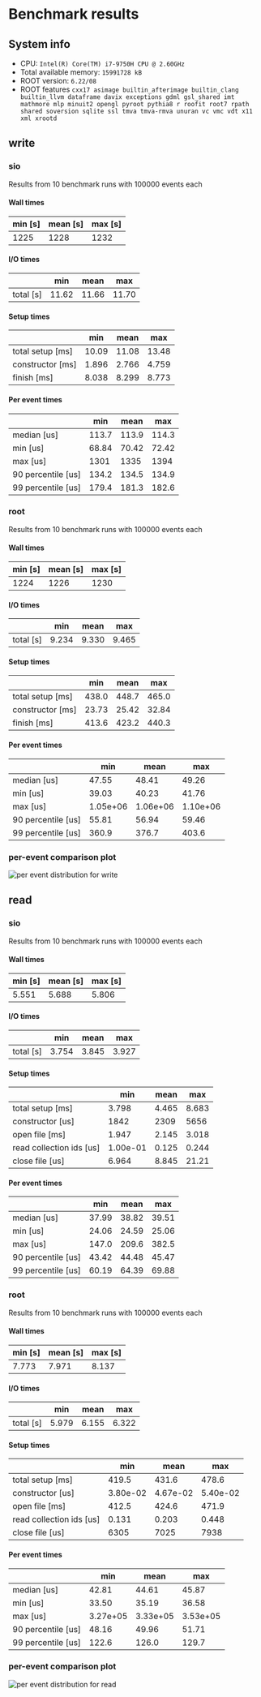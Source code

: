 # Benchmark results
## System info
- CPU: `Intel(R) Core(TM) i7-9750H CPU @ 2.60GHz`
- Total available memory: `15991728 kB`
- ROOT version: `6.22/08`
- ROOT features `cxx17 asimage builtin_afterimage builtin_clang builtin_llvm dataframe davix exceptions gdml gsl_shared imt mathmore mlp minuit2 opengl pyroot pythia8 r roofit root7 rpath shared soversion sqlite ssl tmva tmva-rmva unuran vc vmc vdt x11 xml xrootd`

## write

### sio
Results from 10 benchmark runs with 100000 events each

#### Wall times
| min [s]  | mean [s] |  max [s] |
|----------|----------|----------|
|     1225 |     1228 |     1232 |

#### I/O times
|                          |   min    |   mean   |   max    |
|--------------------------|----------|----------|----------|
| total [s]                |    11.62 |    11.66 |    11.70 |
#### Setup times
|                          |   min    |   mean   |   max    |
|--------------------------|----------|----------|----------|
| total setup [ms]         |    10.09 |    11.08 |    13.48 |
| constructor [ms]         |    1.896 |    2.766 |    4.759 |
| finish [ms]              |    8.038 |    8.299 |    8.773 |
#### Per event times
|                          |   min    |   mean   |   max    |
|--------------------------|----------|----------|----------|
| median [us]              |    113.7 |    113.9 |    114.3 |
| min [us]                 |    68.84 |    70.42 |    72.42 |
| max [us]                 |     1301 |     1335 |     1394 |
| 90 percentile [us]       |    134.2 |    134.5 |    134.9 |
| 99 percentile [us]       |    179.4 |    181.3 |    182.6 |

### root
Results from 10 benchmark runs with 100000 events each

#### Wall times
| min [s]  | mean [s] |  max [s] |
|----------|----------|----------|
|     1224 |     1226 |     1230 |

#### I/O times
|                          |   min    |   mean   |   max    |
|--------------------------|----------|----------|----------|
| total [s]                |    9.234 |    9.330 |    9.465 |
#### Setup times
|                          |   min    |   mean   |   max    |
|--------------------------|----------|----------|----------|
| total setup [ms]         |    438.0 |    448.7 |    465.0 |
| constructor [ms]         |    23.73 |    25.42 |    32.84 |
| finish [ms]              |    413.6 |    423.2 |    440.3 |
#### Per event times
|                          |   min    |   mean   |   max    |
|--------------------------|----------|----------|----------|
| median [us]              |    47.55 |    48.41 |    49.26 |
| min [us]                 |    39.03 |    40.23 |    41.76 |
| max [us]                 | 1.05e+06 | 1.06e+06 | 1.10e+06 |
| 90 percentile [us]       |    55.81 |    56.94 |    59.46 |
| 99 percentile [us]       |    360.9 |    376.7 |    403.6 |

### per-event comparison plot

![per event distribution for write](per_event_write.png)

## read

### sio
Results from 10 benchmark runs with 100000 events each

#### Wall times
| min [s]  | mean [s] |  max [s] |
|----------|----------|----------|
|    5.551 |    5.688 |    5.806 |

#### I/O times
|                          |   min    |   mean   |   max    |
|--------------------------|----------|----------|----------|
| total [s]                |    3.754 |    3.845 |    3.927 |
#### Setup times
|                          |   min    |   mean   |   max    |
|--------------------------|----------|----------|----------|
| total setup [ms]         |    3.798 |    4.465 |    8.683 |
| constructor [us]         |     1842 |     2309 |     5656 |
| open file [ms]           |    1.947 |    2.145 |    3.018 |
| read collection ids [us] | 1.00e-01 |    0.125 |    0.244 |
| close file [us]          |    6.964 |    8.845 |    21.21 |
#### Per event times
|                          |   min    |   mean   |   max    |
|--------------------------|----------|----------|----------|
| median [us]              |    37.99 |    38.82 |    39.51 |
| min [us]                 |    24.06 |    24.59 |    25.06 |
| max [us]                 |    147.0 |    209.6 |    382.5 |
| 90 percentile [us]       |    43.42 |    44.48 |    45.47 |
| 99 percentile [us]       |    60.19 |    64.39 |    69.88 |

### root
Results from 10 benchmark runs with 100000 events each

#### Wall times
| min [s]  | mean [s] |  max [s] |
|----------|----------|----------|
|    7.773 |    7.971 |    8.137 |

#### I/O times
|                          |   min    |   mean   |   max    |
|--------------------------|----------|----------|----------|
| total [s]                |    5.979 |    6.155 |    6.322 |
#### Setup times
|                          |   min    |   mean   |   max    |
|--------------------------|----------|----------|----------|
| total setup [ms]         |    419.5 |    431.6 |    478.6 |
| constructor [us]         | 3.80e-02 | 4.67e-02 | 5.40e-02 |
| open file [ms]           |    412.5 |    424.6 |    471.9 |
| read collection ids [us] |    0.131 |    0.203 |    0.448 |
| close file [us]          |     6305 |     7025 |     7938 |
#### Per event times
|                          |   min    |   mean   |   max    |
|--------------------------|----------|----------|----------|
| median [us]              |    42.81 |    44.61 |    45.87 |
| min [us]                 |    33.50 |    35.19 |    36.58 |
| max [us]                 | 3.27e+05 | 3.33e+05 | 3.53e+05 |
| 90 percentile [us]       |    48.16 |    49.96 |    51.71 |
| 99 percentile [us]       |    122.6 |    126.0 |    129.7 |

### per-event comparison plot

![per event distribution for read](per_event_read.png)
